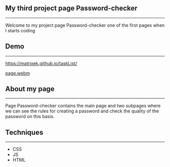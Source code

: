 ## My  third project page Password-checker 
---

Welcome to my project page Password-checker one of the first pages when I starts coding

## Demo
---

https://matrixek.github.io/taskList/

[page.webm](https://user-images.githubusercontent.com/123593832/228050543-e4c018a1-f656-4deb-bd5f-cd676d2e4ba9.webm)


## About my page
---
Page Password-checker contains the main page and two subpages where we can see the rules for creating a password and check the quality of the password on this basis.

## Techniques
---
- CSS
- JS
- HTML
